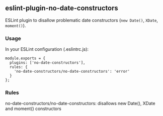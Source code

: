 ## eslint-plugin-no-date-constructors

ESLint plugin to disallow problematic date constructors (`new Date()`, `XDate`, `moment()`).



### Usage
In your ESLint configuration (.eslintrc.js):
```
module.exports = {
  plugins: ['no-date-constructors'],
  rules: {
    'no-date-constructors/no-date-constructors': 'error'
  }
};
```

### Rules
no-date-constructors/no-date-constructors: disallows new Date(), XDate and moment() constructors
```